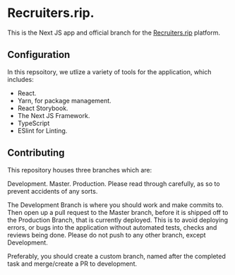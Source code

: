 # Recruiters.rip.

This is the Next JS app and official branch for the <a href="recruiters.rip">Recruiters.rip</a> platform.

## Configuration

In this repsoitory, we utlize a variety of tools for the application, which includes:

- React.
- Yarn, for package management.
- React Storybook.
- The Next JS Framework.
- TypeScript
- ESlint for Linting.

## Contributing

This repository houses three branches which are:

Development.
Master.
Production.
Please read through carefully, as so to prevent accidents of any sorts.

The Development Branch is where you should work and make commits to. Then open up a pull request to the Master branch, before it is shipped off to the Production Branch, that is currently deployed. This is to avoid deploying errors, or bugs into the application without automated tests, checks and reviews being done. Please do not push to any other branch, except Development.

Preferably, you should create a custom branch, named after the completed task and merge/create a PR to development.
